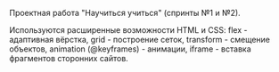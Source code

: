 Проектная работа "Научиться учиться" (спринты №1 и №2).

Используются расширенные возможности HTML и CSS:
flex - адаптивная вёрстка,
grid - построение сеток,
transform - смещение объектов,
animation (@keyframes) - анимации,
iframe - вставка фрагментов сторонних сайтов.


